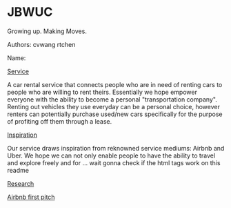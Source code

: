 # JBWUC
Growing up. Making Moves.

Authors: cvwang
	 rtchen

Name:

<u> Service </u>

A car rental service that connects people who are in need of renting cars to people who are willing to rent theirs. Essentially we hope empower everyone with the ability to become a personal "transportation company". Renting out vehicles they use everyday can be a personal choice, however renters can potentially purchase used/new cars specifically for the purpose of profiting off them through a lease. 

<u> Inspiration </u>

Our service draws inspiration from reknowned service mediums: Airbnb and Uber. We hope we can not only enable people to have the ability to travel and explore freely and for ... wait gonna check if the html tags work on this readme


<u style="underline"> Research </u>

<a href="http://www.businessinsider.com/airbnb-a-13-billion-dollar-startups-first-ever-pitch-deck-2011-9#-1"> Airbnb first pitch </a>
